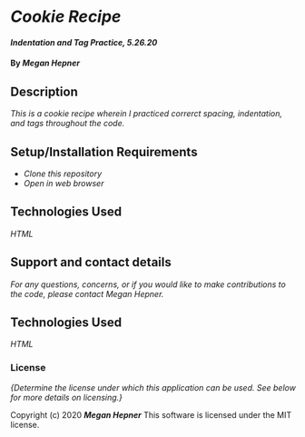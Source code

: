 # _Cookie Recipe_

#### _Indentation and Tag Practice, 5.26.20_

#### By _**Megan Hepner**_

## Description

_This is a cookie recipe wherein I practiced correrct spacing, indentation, and tags throughout the code._

## Setup/Installation Requirements

* _Clone this repository_
* _Open in web browser_

## Technologies Used
_HTML_


## Support and contact details

_For any questions, concerns, or if you would like to make contributions to the code, please contact Megan Hepner._

## Technologies Used

_HTML_

### License

*{Determine the license under which this application can be used.  See below for more details on licensing.}*

Copyright (c) 2020 **_Megan Hepner_**
This software is licensed under the MIT license.
